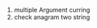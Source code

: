 1. multiple Argument curring 
2. check anagram two string 
<script>
    //4:53 //4:59 //5:07
const A= "Hello"
const B= "loHel"
const AMap = new Map() 
if(A.length==B.length){
    
for(let i=0;i<A.length;i++){
    if(AMap.get(A[i].charCodeAt(0))){
        AMap.set(A[i].charCodeAt(0),AMap.get(A[i].charCodeAt(0))+1)
    }else{
        AMap.set(A[i].charCodeAt(0),1)
    }
}

for(let i=0;i<B.length;i++){
    if(AMap.get(B[i].charCodeAt(0))){
        AMap.set(B[i].charCodeAt(0),AMap.get(B[i].charCodeAt(0))-1)
    }
}
let check = false
for(let key of AMap){
     if(AMap.get(key[0])!=0){
        check = true
    }
} 
if(check == true){
        console.log("Not Possible");
}else{
        console.log(" Possible");

}

}else{
        console.log(" Not Possible length arediff");

}
</script>